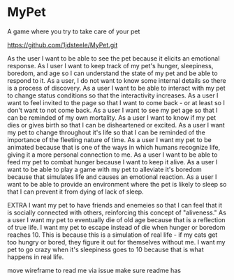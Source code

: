 # MyPet
A game where you try to take care of your pet


https://github.com/1jdsteele/MyPet.git


As the user I want to be able to see the pet because it elicits an emotional response.
As I user I want to keep track of my pet's hunger, sleepiness, boredom, and age so I can understand the state of my pet and be able to respond to it.
As a user, I do not want to know some internal details so there is a process of discovery.
As a user I want to be able to interact with my pet to change status conditions so that the interactivity increases.
As a user I want to feel invited to the page so that I want to come back - or at least so I don't want to not come back.
As a user I want to see my pet age so that I can be reminded of my own mortality.
As a user I want to know if my pet dies or gives birth so that I can be disheartened or excited.
As a user I want my pet to change throughout it's life so that I can be reminded of the importance of the fleeting nature of time.
As a user I want my pet to be animated because that is one of the ways in which humans recognize life, giving it a more personal connection to me.
As a user I want to be able to feed my pet to combat hunger because I want to keep it alive.
As a user I want to be able to play a game with my pet to alleviate it's boredom because that simulates life and causes an emotional reaction.
As a user I want to be able to provide an environment where the pet is likely to sleep so that I can prevent it from dying of lack of sleep.


EXTRA
I want my pet to have friends and enemeies so that I can feel that it is socially connected with others, reinforcing this concept of "aliveness."
As a user I want my pet to eventually die of old age because that is a reflection of true life.
I want my pet to escape instead of die when hunger or boredom reaches 10. This is because this is a simulation of real life - if my cats get too hungry or bored, they figure it out for themselves without me. 
I want my pet to go crazy when it's sleepiness goes to 10 because that is what happens in real life.










move wireframe to read me via issue
make sure readme has 
